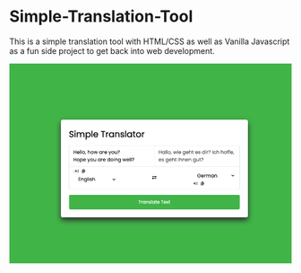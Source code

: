 # Simple-Translation-Tool
This is a simple translation tool with HTML/CSS as well as Vanilla Javascript as a fun side project to get back into web development.

![Screenshot](screenshot.png)